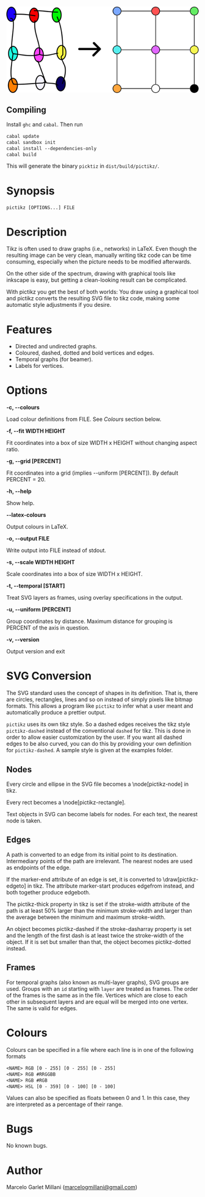 ![On the left side there is a sketchy handdraw grid, while on the right side it looks perfect.](example.png?raw=true "Example of what pictikz can do.")

## Compiling

Install `ghc` and `cabal`. Then run

    cabal update
    cabal sandbox init
    cabal install --dependencies-only
    cabal build

This will generate the binary `picktiz` in `dist/build/pictikz/`.
# Synopsis

    pictikz [OPTIONS...] FILE

# Description

Tikz is often used to draw graphs (i.e., networks) in LaTeX. Even though the resulting image can be very clean, manually writing tikz code can be time consuming, especially when the picture needs to be modified afterwards.

On the other side of the spectrum, drawing with graphical tools like inkscape is easy, but getting a clean-looking result can be complicated.

With pictikz you get the best of both worlds: You draw using a graphical tool and pictikz converts the resulting SVG file to tikz code, making some automatic style adjustments if you desire.

# Features

  - Directed and undirected graphs.
  - Coloured, dashed, dotted and bold vertices and edges.
  - Temporal graphs (for beamer).
  - Labels for vertices.

# Options

  **-c, --colours <FILE>**

  Load colour definitions from FILE. See *Colours* section below.

  **-f, --fit WIDTH HEIGHT**

  Fit coordinates into a box of size WIDTH x HEIGHT without changing aspect ratio.

  **-g, --grid [PERCENT]**

  Fit coordinates into a grid (implies --uniform [PERCENT]). By default PERCENT = 20.

  **-h, --help**

  Show help.

  **--latex-colours**

  Output colours in LaTeX.

  **-o, --output FILE**

  Write output into FILE instead of stdout.

  **-s, --scale WIDTH HEIGHT**

  Scale coordinates into a box of size WIDTH x HEIGHT.

  **-t, --temporal [START]**

  Treat SVG layers as frames, using overlay specifications in the output.

  **-u, --uniform [PERCENT]**

  Group coordinates by distance. Maximum distance for grouping is PERCENT of the axis in question.

  **-v, --version**

  Output version and exit

# SVG Conversion

The SVG standard uses the concept of shapes in its definition. That is, there are circles, rectangles, lines and so on instead of simply pixels like bitmap formats.
This allows a program like `pictikz` to infer what a user meant and automatically produce a prettier output.

`pictikz` uses its own tikz style. So a dashed edges receives the tikz style `pictikz-dashed` instead of the conventional `dashed` for tikz. This is done in order to allow easier customization by the user. If you want all dashed edges to be also curved, you can do this by providing your own definition for `pictikz-dashed`. A sample style is given at the examples folder.

## Nodes

  Every circle and ellipse in the SVG file becomes a \\node[pictikz-node] in tikz.

  Every rect becomes a \\node[pictikz-rectangle].

  Text objects in SVG can become labels for nodes. For each text, the nearest node is taken.

## Edges

  A path is converted to an edge from its initial point to its destination. Intermediary points of the path are irrelevant. The nearest nodes are used as endpoints of the edge.

  If the marker-end attribute of an edge is set, it is converted to \\draw[pictikz-edgeto] in tikz. The attribute marker-start produces edgefrom instead, and both together produce edgeboth.

  The pictikz-thick property in tikz is set if the stroke-width attribute of the path is at least 50% larger than the minimum stroke-width and larger than the average between the minimum and maximum stroke-width.

  An object becomes pictikz-dashed if the stroke-dasharray property is set and the length of the first dash is at least twice the stroke-width of the object. If it is set but smaller than that, the object becomes pictikz-dotted instead.

## Frames

  For temporal graphs (also known as multi-layer graphs), SVG groups are used.
  Groups with an `id` starting with `layer` are treated as frames.
  The order of the frames is the same as in the file.
  Vertices which are close to each other in subsequent layers and are equal will be merged into one vertex.
  The same is valid for edges.

# Colours

Colours can be specified in a file where each line is in one of the following formats

    <NAME> RGB [0 - 255] [0 - 255] [0 - 255]
    <NAME> RGB #RRGGBB
    <NAME> RGB #RGB
    <NAME> HSL [0 - 359] [0 - 100] [0 - 100]

Values can also be specified as floats between 0 and 1. In this case, they are interpreted as a percentage of their range.

# Bugs

No known bugs.

# Author

Marcelo Garlet Millani (marcelogmillani@gmail.com)
